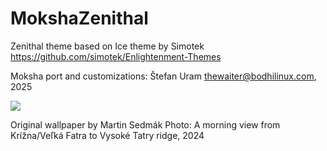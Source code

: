 # MokshaZenithal

Zenithal theme based on Ice theme by Simotek
https://github.com/simotek/Enlightenment-Themes

Moksha port and customizations: 
Štefan Uram <thewaiter@bodhilinux.com>, 2025

[<img src="https://i.imgur.com/logRe1e.png ">](https://i.imgur.com/logRe1e.png)

Original wallpaper by Martin Sedmák
Photo: A morning view from Krížna/Veľká Fatra to Vysoké Tatry ridge, 2024

